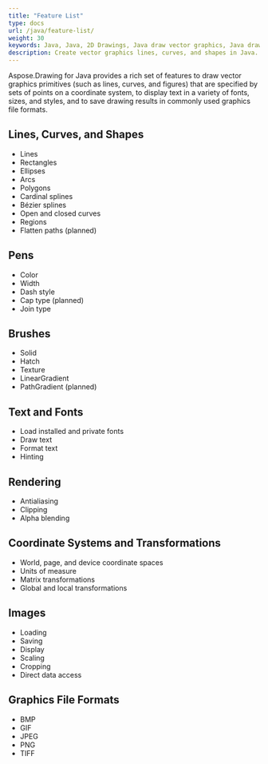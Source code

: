 ```yaml
---
title: "Feature List"
type: docs
url: /java/feature-list/
weight: 30
keywords: Java, Java, 2D Drawings, Java draw vector graphics, Java draw curves, Java draw text, draw fonts in Java, draw geometries in Java, Java draw images
description: Create vector graphics lines, curves, and shapes in Java. Display text having different fonts, sizes, styles in Java. Load and save drawings in Java. 
---
```


Aspose.Drawing for Java provides a rich set of features to draw vector graphics primitives (such as lines, curves, and figures) that are specified by sets of points on a coordinate system, to display text in a variety of fonts, sizes, and styles, and to save drawing results in commonly used graphics file formats.
## **Lines, Curves, and Shapes**
- Lines
- Rectangles
- Ellipses
- Arcs
- Polygons
- Cardinal splines
- Bézier splines
- Open and closed curves
- Regions
- Flatten paths (planned)
## **Pens**
- Color
- Width
- Dash style
- Cap type (planned)
- Join type
## **Brushes**
- Solid
- Hatch
- Texture
- LinearGradient
- PathGradient (planned)
## **Text and Fonts**
- Load installed and private fonts
- Draw text
- Format text
- Hinting
## **Rendering**
- Antialiasing
- Clipping
- Alpha blending
## **Coordinate Systems and Transformations**
- World, page, and device coordinate spaces
- Units of measure
- Matrix transformations
- Global and local transformations
## **Images**
- Loading
- Saving
- Display
- Scaling
- Cropping
- Direct data access
## **Graphics File Formats**
- BMP
- GIF
- JPEG
- PNG
- TIFF
